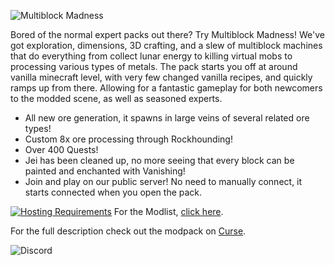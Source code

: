 ![Multiblock Madness](https://www.bisecthosting.com/images/CF/Multiblock_Madness/BH_MM_Header.png)

Bored of the normal expert packs out there? Try Multiblock Madness! We've got exploration, dimensions, 3D crafting, and a slew of multiblock machines that do everything from collect lunar energy to killing virtual mobs to processing various types of metals. The pack starts you off at around vanilla minecraft level, with very few changed vanilla recipes, and quickly ramps up from there. Allowing for a fantastic gameplay for both newcomers to the modded scene, as well as seasoned experts.

- All new ore generation, it spawns in large veins of several related ore types!
- Custom 8x ore processing through Rockhounding!
- Over 400 Quests!
- Jei has been cleaned up, no more seeing that every block can be painted and enchanted with Vanishing!
- Join and play on our public server! No need to manually connect, it starts connected when you open the pack.


[![Hosting Requirements](https://www.bisecthosting.com/images/CF/Multiblock_Madness/BH_MM_PromoCard.png)](https://bisecthosting.com/MultiblockMadness)
For the Modlist, [click here](https://www.curseforge.com/minecraft/modpacks/multiblock-madness/relations/dependencies).

For the full description check out the modpack on [Curse](https://www.curseforge.com/minecraft/modpacks/multiblock-madness).

![Discord](https://www.bisecthosting.com/images/CF/A_Bit_of_Everything/BH_BOE_Discord.png)
